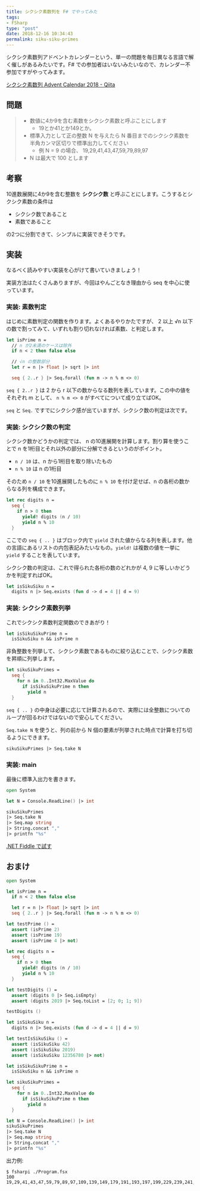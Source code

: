 ```yaml
---
title: シクシク素数列を F# でやってみた
tags:
- FSharp
type: "post"
date: 2018-12-16 10:34:43
permalink: siku-siku-primes
---
```


シクシク素数列アドベントカレンダーという、単一の問題を毎日異なる言語で解く催しがあるみたいです。F# での参加者はいないみたいなので、カレンダー不参加ですがやってみます。

<!--more-->

[シクシク素数列 Advent Calendar 2018 - Qiita](https://qiita.com/advent-calendar/2018/4949prime-series)

## 問題

> - 数値に4か9を含む素数をシクシク素数と呼ぶことにします
>     - 19とか41とか149とか。
> - 標準入力として正の整数 N を与えたら N 番目までのシクシク素数を半角カンマ区切りで標準出力してください
>     - 例 N = 9 の場合、 19,29,41,43,47,59,79,89,97
> - N は最大で 100 とします

## 考察

10進数展開に4か9を含む整数を **シクシク数** と呼ぶことにします。こうするとシクシク素数の条件は

- シクシク数であること
- 素数であること

の2つに分割できて、シンプルに実装できそうです。

## 実装

なるべく読みやすい実装を心がけて書いていきましょう！

実装方法はたくさんありますが、今回はやんごとなき理由から seq を中心に使っています。

### 実装: 素数判定

はじめに素数判定の関数を作ります。よくあるやりかたですが、 2 以上 √n 以下の数で割ってみて、いずれも割り切れなければ素数、と判定します。

```fsharp
let isPrime n =
  // n が2未満のケースは除外
  if n < 2 then false else

  // √n の整数部分
  let r = n |> float |> sqrt |> int

  seq { 2..r } |> Seq.forall (fun m -> n % m <> 0)
```

`seq { 2..r }` は 2 から r 以下の数からなる数列を表しています。この中の値をそれぞれ m として、 `n % m <> 0` がすべてについて成り立てばOK。

`seq` と `Seq.` ですでにシクシク感が出ていますが、シクシク数の判定は次です。

### 実装: シクシク数の判定

シクシク数かどうかの判定では、 n の10進展開を計算します。割り算を使うことで n を1桁目とそれ以外の部分に分解できるというのがポイント。

- `n / 10` は、n から1桁目を取り除いたもの
- `n % 10` は n の1桁目

そのため `n / 10` を10進展開したものに `n % 10` を付け足せば、n の各桁の数からなる列を構成できます。

```fsharp
let rec digits n =
  seq {
    if n > 0 then
      yield! digits (n / 10)
      yield n % 10
  }
```

ここでの `seq { .. }` はブロック内で `yield` された値からなる列を表します。他の言語にあるリストの内包表記みたいなもの。`yield!` は複数の値を一挙に `yield` することを表しています。

シクシク数の判定は、これで得られた各桁の数のどれかが 4, 9 に等しいかどうかを判定すればOK。

```fsharp
let isSikuSiku n =
  digits n |> Seq.exists (fun d -> d = 4 || d = 9)
```

### 実装: シクシク素数列挙

これでシクシク素数判定関数のできあがり！

```fsharp
let isSikuSikuPrime n =
  isSikuSiku n && isPrime n
```

非負整数を列挙して、シクシク素数であるものに絞り込むことで、シクシク素数を昇順に列挙します。

```fsharp
let sikuSikuPrimes =
  seq {
    for n in 0..Int32.MaxValue do
      if isSikuSikuPrime n then
        yield n
  }
```

`seq { .. }` の中身は必要に応じて計算されるので、実際には全整数についてのループが回るわけではないので安心してください。

`Seq.take N` を使うと、列の前から N 個の要素が列挙された時点で計算を打ち切るようにできます。

```fsharp
sikuSikuPrimes |> Seq.take N
```

### 実装: main

最後に標準入出力を書きます。

```fsharp
open System

let N = Console.ReadLine() |> int

sikuSikuPrimes
|> Seq.take N
|> Seq.map string
|> String.concat ","
|> printfn "%s"
```

[.NET Fiddle で試す](https://dotnetfiddle.net/mIJ1qY)

## おまけ

```fsharp
open System

let isPrime n =
  if n < 2 then false else

  let r = n |> float |> sqrt |> int
  seq { 2..r } |> Seq.forall (fun m -> n % m <> 0)

let testPrime () =
  assert (isPrime 2)
  assert (isPrime 19)
  assert (isPrime 4 |> not)

let rec digits n =
  seq {
    if n > 0 then
      yield! digits (n / 10)
      yield n % 10
  }

let testDigits () =
  assert (digits 0 |> Seq.isEmpty)
  assert (digits 2019 |> Seq.toList = [2; 0; 1; 9])

testDigits ()

let isSikuSiku n =
  digits n |> Seq.exists (fun d -> d = 4 || d = 9)

let testIsSikuSiku () =
  assert (isSikuSiku 42)
  assert (isSikuSiku 2019)
  assert (isSikuSiku 12356780 |> not)

let isSikuSikuPrime n =
  isSikuSiku n && isPrime n

let sikuSikuPrimes =
  seq {
    for n in 0..Int32.MaxValue do
      if isSikuSikuPrime n then
        yield n
  }

let N = Console.ReadLine() |> int
sikuSikuPrimes
|> Seq.take N
|> Seq.map string
|> String.concat ","
|> printfn "%s"
```

出力例:

```
$ fsharpi ./Program.fsx
100
19,29,41,43,47,59,79,89,97,109,139,149,179,191,193,197,199,229,239,241,269,293,347,349,359,379,389,397,401,409,419,421,431,433,439,443,449,457,461,463,467,479,487,491,499,509,541,547,569,593,599,619,641,643,647,659,691,709,719,739,743,769,797,809,829,839,859,907,911,919,929,937,941,947,953,967,971,977,983,991,997,1009,1019,1039,1049,1069,1091,1093,1097,1109,1129,1193,1229,1249,1259,1279,1289,1291,1297,1319
```
